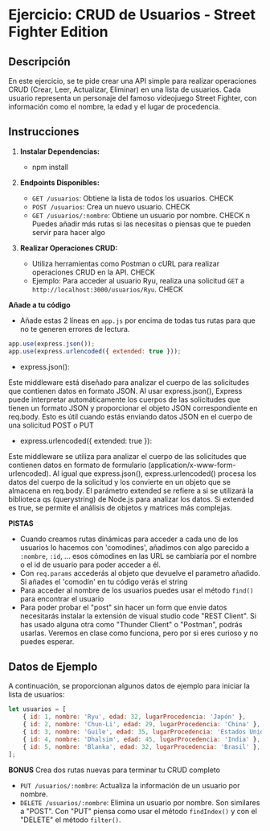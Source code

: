# Ejercicio: CRUD de Usuarios - Street Fighter Edition

## Descripción

En este ejercicio, se te pide crear una API simple para realizar operaciones CRUD (Crear, Leer, Actualizar, Eliminar) en una lista de usuarios. Cada usuario representa un personaje del famoso videojuego Street Fighter, con información como el nombre, la edad y el lugar de procedencia.

## Instrucciones

1. **Instalar Dependencias:**
   - npm install

2. **Endpoints Disponibles:**
   - `GET /usuarios`: Obtiene la lista de todos los usuarios. CHECK
   - `POST /usuarios`: Crea un nuevo usuario. CHECK
   - `GET /usuarios/:nombre`: Obtiene un usuario por nombre. CHECK
n
Puedes añadir más rutas si las necesitas o piensas que te pueden servir para hacer algo

3. **Realizar Operaciones CRUD:**
   - Utiliza herramientas como Postman o cURL para realizar operaciones CRUD en la API. CHECK
   - Ejemplo: Para acceder al usuario Ryu, realiza una solicitud `GET` a `http://localhost:3000/usuarios/Ryu`. CHECK

**Añade a tu código**
- Añade estas 2 líneas en `app.js` por encima de todas tus rutas para que no te generen errores de lectura. 

```javascript
app.use(express.json());
app.use(express.urlencoded({ extended: true }));

```
* express.json():

Este middleware está diseñado para analizar el cuerpo de las solicitudes que contienen datos en formato JSON. Al usar express.json(), Express puede interpretar automáticamente los cuerpos de las solicitudes que tienen un formato JSON y proporcionar el objeto JSON correspondiente en req.body. Esto es útil cuando estás enviando datos JSON en el cuerpo de una solicitud POST o PUT

* express.urlencoded({ extended: true }):

Este middleware se utiliza para analizar el cuerpo de las solicitudes que contienen datos en formato de formulario (application/x-www-form-urlencoded). Al igual que express.json(), express.urlencoded() procesa los datos del cuerpo de la solicitud y los convierte en un objeto que se almacena en req.body. El parámetro extended se refiere a si se utilizará la biblioteca qs (querystring) de Node.js para analizar los datos. Si extended es true, se permite el análisis de objetos y matrices más complejas.

**PISTAS**

- Cuando creamos rutas dinámicas para acceder a cada uno de los usuarios lo hacemos con 'comodines', añadimos con algo parecido a `:nombre`, `:id`, ... esos cómodines en las URL se cambiaría por el nombre o el id de usuario para poder acceder a él. 
- Con `req.params` accederás al objeto que devuelve el parametro añadido. Si añades el 'comodín' en tu código verás el string   
- Para acceder al nombre de los usuarios puedes usar el método `find()` para encontrar el usuario
- Para poder probar el "post" sin hacer un form que envie datos necesitarás instalar la extensión de visual studio code "REST Client". Si has usado alguna otra como "Thunder Client" o "Postman", podrás usarlas. Veremos en clase como funciona, pero por si eres curioso y no puedes esperar.

## Datos de Ejemplo

A continuación, se proporcionan algunos datos de ejemplo para iniciar la lista de usuarios:

```javascript
let usuarios = [
    { id: 1, nombre: 'Ryu', edad: 32, lugarProcedencia: 'Japón' },
    { id: 2, nombre: 'Chun-Li', edad: 29, lugarProcedencia: 'China' },
    { id: 3, nombre: 'Guile', edad: 35, lugarProcedencia: 'Estados Unidos' },
    { id: 4, nombre: 'Dhalsim', edad: 45, lugarProcedencia: 'India' },
    { id: 5, nombre: 'Blanka', edad: 32, lugarProcedencia: 'Brasil' },
];

```

**BONUS** 
Crea dos rutas nuevas para terminar tu CRUD completo
   - `PUT /usuarios/:nombre`: Actualiza la información de un usuario por nombre.
   - `DELETE /usuarios/:nombre`: Elimina un usuario por nombre.
Son similares a "POST". Con "PUT" piensa como usar el método `findIndex()` y con el "DELETE" el método `filter()`.